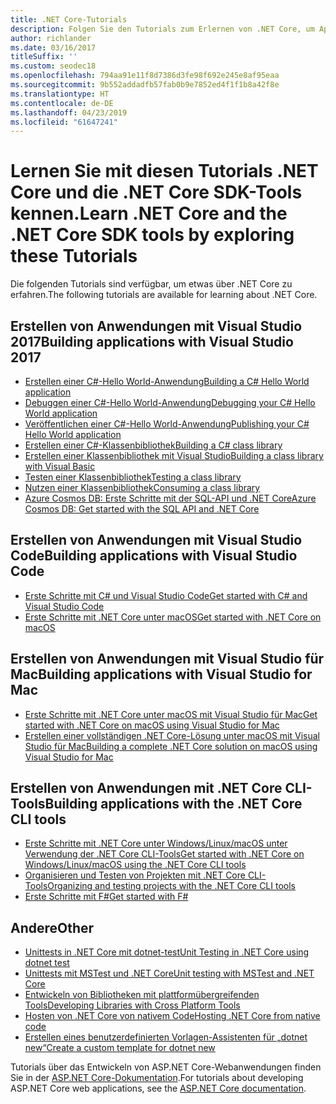 ```yaml
---
title: .NET Core-Tutorials
description: Folgen Sie den Tutorials zum Erlernen von .NET Core, um Apps und Bibliotheken für Mac, Linux und Windows zu erstellen.
author: richlander
ms.date: 03/16/2017
titleSuffix: ''
ms.custom: seodec18
ms.openlocfilehash: 794aa91e11f8d7386d3fe98f692e245e8af95eaa
ms.sourcegitcommit: 9b552addadfb57fab0b9e7852ed4f1f1b8a42f8e
ms.translationtype: HT
ms.contentlocale: de-DE
ms.lasthandoff: 04/23/2019
ms.locfileid: "61647241"
---
```

# <a name="learn-net-core-and-the-net-core-sdk-tools-by-exploring-these-tutorials"></a><span data-ttu-id="dbd4a-103">Lernen Sie mit diesen Tutorials .NET Core und die .NET Core SDK-Tools kennen.</span><span class="sxs-lookup"><span data-stu-id="dbd4a-103">Learn .NET Core and the .NET Core SDK tools by exploring these Tutorials</span></span>

<span data-ttu-id="dbd4a-104">Die folgenden Tutorials sind verfügbar, um etwas über .NET Core zu erfahren.</span><span class="sxs-lookup"><span data-stu-id="dbd4a-104">The following tutorials are available for learning about .NET Core.</span></span>

## <a name="building-applications-with-visual-studio-2017"></a><span data-ttu-id="dbd4a-105">Erstellen von Anwendungen mit Visual Studio 2017</span><span class="sxs-lookup"><span data-stu-id="dbd4a-105">Building applications with Visual Studio 2017</span></span>

- [<span data-ttu-id="dbd4a-106">Erstellen einer C#-Hello World-Anwendung</span><span class="sxs-lookup"><span data-stu-id="dbd4a-106">Building a C# Hello World application</span></span>](with-visual-studio.md)
- [<span data-ttu-id="dbd4a-107">Debuggen einer C#-Hello World-Anwendung</span><span class="sxs-lookup"><span data-stu-id="dbd4a-107">Debugging your C# Hello World application</span></span>](debugging-with-visual-studio.md)
- [<span data-ttu-id="dbd4a-108">Veröffentlichen einer C#-Hello World-Anwendung</span><span class="sxs-lookup"><span data-stu-id="dbd4a-108">Publishing your C# Hello World application</span></span>](publishing-with-visual-studio.md)
- [<span data-ttu-id="dbd4a-109">Erstellen einer C#-Klassenbibliothek</span><span class="sxs-lookup"><span data-stu-id="dbd4a-109">Building a C# class library</span></span>](library-with-visual-studio.md)
- [<span data-ttu-id="dbd4a-110">Erstellen einer Klassenbibliothek mit Visual Studio</span><span class="sxs-lookup"><span data-stu-id="dbd4a-110">Building a class library with Visual Basic</span></span>](vb-library-with-visual-studio.md)
- [<span data-ttu-id="dbd4a-111">Testen einer Klassenbibliothek</span><span class="sxs-lookup"><span data-stu-id="dbd4a-111">Testing a class library</span></span>](testing-library-with-visual-studio.md)
- [<span data-ttu-id="dbd4a-112">Nutzen einer Klassenbibliothek</span><span class="sxs-lookup"><span data-stu-id="dbd4a-112">Consuming a class library</span></span>](consuming-library-with-visual-studio.md)
- [<span data-ttu-id="dbd4a-113">Azure Cosmos DB: Erste Schritte mit der SQL-API und .NET Core</span><span class="sxs-lookup"><span data-stu-id="dbd4a-113">Azure Cosmos DB: Get started with the SQL API and .NET Core</span></span>](/azure/cosmos-db/sql-api-dotnetcore-get-started)

## <a name="building-applications-with-visual-studio-code"></a><span data-ttu-id="dbd4a-114">Erstellen von Anwendungen mit Visual Studio Code</span><span class="sxs-lookup"><span data-stu-id="dbd4a-114">Building applications with Visual Studio Code</span></span>

- [<span data-ttu-id="dbd4a-115">Erste Schritte mit C# und Visual Studio Code</span><span class="sxs-lookup"><span data-stu-id="dbd4a-115">Get started with C# and Visual Studio Code</span></span>](with-visual-studio-code.md)
- [<span data-ttu-id="dbd4a-116">Erste Schritte mit .NET Core unter macOS</span><span class="sxs-lookup"><span data-stu-id="dbd4a-116">Get started with .NET Core on macOS</span></span>](using-on-macos.md)

## <a name="building-applications-with-visual-studio-for-mac"></a><span data-ttu-id="dbd4a-117">Erstellen von Anwendungen mit Visual Studio für Mac</span><span class="sxs-lookup"><span data-stu-id="dbd4a-117">Building applications with Visual Studio for Mac</span></span>

- [<span data-ttu-id="dbd4a-118">Erste Schritte mit .NET Core unter macOS mit Visual Studio für Mac</span><span class="sxs-lookup"><span data-stu-id="dbd4a-118">Get started with .NET Core on macOS using Visual Studio for Mac</span></span>](using-on-mac-vs.md)
- [<span data-ttu-id="dbd4a-119">Erstellen einer vollständigen .NET Core-Lösung unter macOS mit Visual Studio für Mac</span><span class="sxs-lookup"><span data-stu-id="dbd4a-119">Building a complete .NET Core solution on macOS using Visual Studio for Mac</span></span>](using-on-mac-vs-full-solution.md)

## <a name="building-applications-with-the-net-core-cli-tools"></a><span data-ttu-id="dbd4a-120">Erstellen von Anwendungen mit .NET Core CLI-Tools</span><span class="sxs-lookup"><span data-stu-id="dbd4a-120">Building applications with the .NET Core CLI tools</span></span>

- [<span data-ttu-id="dbd4a-121">Erste Schritte mit .NET Core unter Windows/Linux/macOS unter Verwendung der .NET Core CLI-Tools</span><span class="sxs-lookup"><span data-stu-id="dbd4a-121">Get started with .NET Core on Windows/Linux/macOS using the .NET Core CLI tools</span></span>](using-with-xplat-cli.md)
- [<span data-ttu-id="dbd4a-122">Organisieren und Testen von Projekten mit .NET Core CLI-Tools</span><span class="sxs-lookup"><span data-stu-id="dbd4a-122">Organizing and testing projects with the .NET Core CLI tools</span></span>](testing-with-cli.md)
- [<span data-ttu-id="dbd4a-123">Erste Schritte mit F#</span><span class="sxs-lookup"><span data-stu-id="dbd4a-123">Get started with F#</span></span>](../../fsharp/get-started/get-started-command-line.md)

## <a name="other"></a><span data-ttu-id="dbd4a-124">Andere</span><span class="sxs-lookup"><span data-stu-id="dbd4a-124">Other</span></span>
- [<span data-ttu-id="dbd4a-125">Unittests in .NET Core mit dotnet-test</span><span class="sxs-lookup"><span data-stu-id="dbd4a-125">Unit Testing in .NET Core using dotnet test</span></span>](../testing/unit-testing-with-dotnet-test.md)
- [<span data-ttu-id="dbd4a-126">Unittests mit MSTest und .NET Core</span><span class="sxs-lookup"><span data-stu-id="dbd4a-126">Unit testing with MSTest and .NET Core</span></span>](../testing/unit-testing-with-mstest.md)
- [<span data-ttu-id="dbd4a-127">Entwickeln von Bibliotheken mit plattformübergreifenden Tools</span><span class="sxs-lookup"><span data-stu-id="dbd4a-127">Developing Libraries with Cross Platform Tools</span></span>](libraries.md)
- [<span data-ttu-id="dbd4a-128">Hosten von .NET Core von nativem Code</span><span class="sxs-lookup"><span data-stu-id="dbd4a-128">Hosting .NET Core from native code</span></span>](netcore-hosting.md)
- [<span data-ttu-id="dbd4a-129">Erstellen eines benutzerdefinierten Vorlagen-Assistenten für „dotnet new“</span><span class="sxs-lookup"><span data-stu-id="dbd4a-129">Create a custom template for dotnet new</span></span>](create-custom-template.md)

<span data-ttu-id="dbd4a-130">Tutorials über das Entwickeln von ASP.NET Core-Webanwendungen finden Sie in der [ASP.NET Core-Dokumentation](/aspnet/core/).</span><span class="sxs-lookup"><span data-stu-id="dbd4a-130">For tutorials about developing ASP.NET Core web applications, see the [ASP.NET Core documentation](/aspnet/core/).</span></span>
